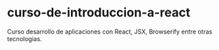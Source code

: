 # curso-de-introduccion-a-react
Curso desarrollo de aplicaciones con React, JSX, Browserify entre otras tecnologias.
